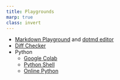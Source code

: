 ```yaml
---
title: Playgrounds
marp: true
class: invert
---
```


- [Markdown Playground](https://dillinger.io/) and [dotmd editor](https://dotmd-editor.vercel.app/)
- [Diff Checker](https://www.diffchecker.com/text-compare/)
- Python
  - [Google Colab](https://colab.research.google.com)
  - [Python Shell](https://www.python.org/shell/)
  - [Online Python](https://www.online-python.com/)



